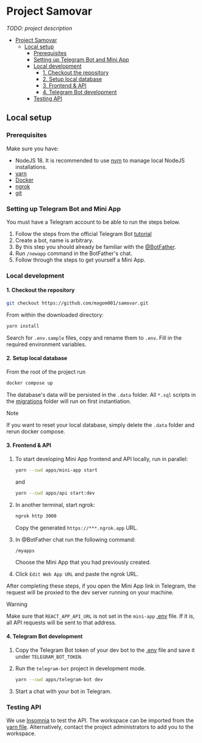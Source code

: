 # Project Samovar

_TODO: project description_

- [Project Samovar](#project-samovar)
  - [Local setup](#local-setup)
    - [Prerequisites](#prerequisites)
    - [Setting up Telegram Bot and Mini App](#setting-up-telegram-bot-and-mini-app)
    - [Local development](#local-development)
      - [1. Checkout the repository](#1-checkout-the-repository)
      - [2. Setup local database](#2-setup-local-database)
      - [3. Frontend \& API](#3-frontend--api)
      - [4. Telegram Bot development](#4-telegram-bot-development)
    - [Testing API](#testing-api)

## Local setup

### Prerequisites

Make sure you have:

- NodeJS 18. It is recommended to use [nvm](https://github.com/nvm-sh/nvm) to manage local NodeJS installations.
- [yarn](https://classic.yarnpkg.com/lang/en/docs/install/#mac-stable)
- [Docker](https://docs.docker.com/engine/install/)
- [ngrok](https://ngrok.com/download)
- [git](https://git-scm.com/book/en/v2/Getting-Started-Installing-Git)

### Setting up Telegram Bot and Mini App

You must have a Telegram account to be able to run the steps below.

1. Follow the steps from the official Telegram Bot [tutorial](https://core.telegram.org/bots/tutorial)
2. Create a bot, name is arbitrary.
3. By this step you should already be familiar with the [@BotFather](https://t.me/botfather).
4. Run `/newapp` command in the BotFather's chat.
5. Follow through the steps to get yourself a Mini App.

### Local development

#### 1. Checkout the repository

```bash
git checkout https://github.com/magom001/samovar.git
```

From within the downloaded directory:

```bash
yarn install
```

Search for `.env.sample` files, copy and rename them to `.env`. Fill in the required environment variables.

#### 2. Setup local database

From the root of the project run

```bash
docker compose up
```

The database's data will be persisted in the `.data` folder. All `*.sql` scripts in the
[migrations](./apps/api/migrations/) folder will run on first instantiation.

> [!NOTE]  
> If you want to reset your local database, simply delete the `.data` folder and rerun
> docker compose.

#### 3. Frontend & API

1. To start developing Mini App frontend and API locally, run in parallel:

   ```bash
   yarn --cwd apps/mini-app start
   ```

   and

   ```bash
   yarn --cwd apps/api start:dev
   ```

1. In another terminal, start ngrok:

   ```bash
   ngrok http 3000
   ```

   Copy the generated `https://***.ngrok.app` URL.

1. In @BotFather chat run the following command:

   ```
   /myapps
   ```

   Choose the Mini App that you had previously created.

1. Click `Edit Web App URL` and paste the ngrok URL.

After completing these steps, if you open the Mini App link in Telegram, the request will be proxied to the dev server running on your machine.

> [!WARNING]  
> Make sure that `REACT_APP_API_URL` is not set in the `mini-app` [.env](./apps/mini-app/.env) file. If it is, all API requests will be sent to that address.

#### 4. Telegram Bot development

1. Copy the Telegram Bot token of your dev bot to the [.env](./apps/telegram-bot/.env) file and save it under `TELEGRAM_BOT_TOKEN`.
1. Run the `telegram-bot` project in development mode.

   ```bash
   yarn --cwd apps/telegram-bot dev
   ```

1. Start a chat with your bot in Telegram.

### Testing API

We use [Insomnia](https://insomnia.rest/download) to test the API. The workspace can be imported from the [yarn file](.insomnia/samovar.yaml).
Alternatively, contact the project administrators to add you to the workspace.
